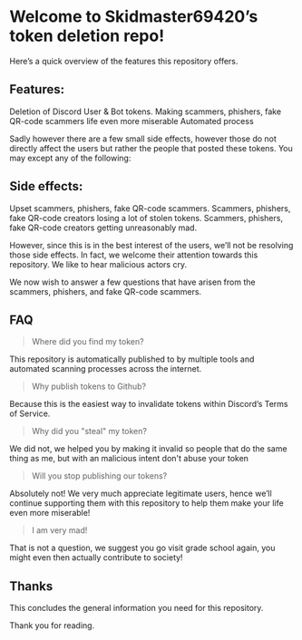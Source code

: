 # Welcome to Skidmaster69420’s token deletion repo! 

Here’s a quick overview of the features this repository offers.

## Features:
Deletion of Discord User & Bot tokens.
Making scammers, phishers, fake QR-code scammers life even more miserable
Automated process

Sadly however there are a few small side effects, however those do not directly affect the users but rather the people that posted these tokens. You may except any of the following:

## Side effects:
Upset scammers, phishers, fake QR-code scammers.
Scammers, phishers, fake QR-code creators losing a lot of stolen tokens.
Scammers, phishers, fake QR-code creators getting unreasonably mad.

However, since this is in the best interest of the users, we’ll not be resolving those side effects. In fact, we welcome their attention towards this repository. We like to hear malicious actors cry.

We now wish to answer a few questions that have arisen from the scammers, phishers, and fake QR-code scammers.

## FAQ
> Where did you find my token?

This repository is automatically published to by multiple tools and automated scanning processes across the internet.

> Why publish tokens to Github?

Because this is the easiest way to invalidate tokens within Discord’s Terms of Service.

> Why did you "steal" my token?

We did not, we helped you by making it invalid so people that do the same thing as me, but with an malicious intent don't abuse your token

> Will you stop publishing our tokens?

Absolutely not! We very much appreciate legitimate users, hence we’ll continue supporting them with this repository to help them make your life even more miserable!

> I am very mad!

That is not a question, we suggest you go visit grade school again, you might even then actually contribute to society!

## Thanks
This concludes the general information you need for this repository. 

Thank you for reading.

